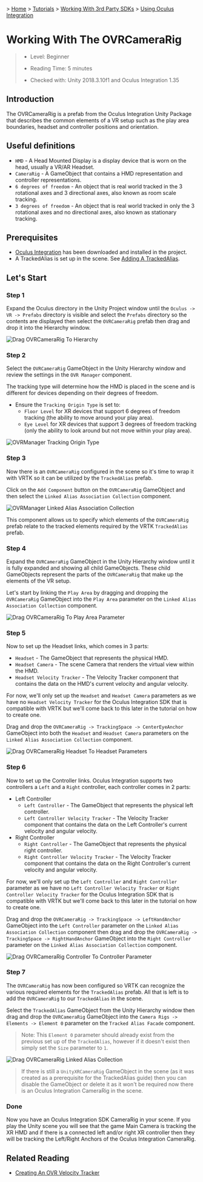 &gt; [Home](../../../../../README.md) &gt; [Tutorials](../../../README.md) &gt; [Working With 3rd Party SDKs](../../README.md) &gt; [Using Oculus Integration](../README.md)


# Working With The OVRCameraRig

> * Level: Beginner
>
> * Reading Time: 5 minutes
>
> * Checked with: Unity 2018.3.10f1 and Oculus Integration 1.35

## Introduction

The OVRCameraRig is a prefab from the Oculus Integration Unity Package that describes the common elements of a VR setup such as the play area boundaries, headset and controller positions and orientation.

## Useful definitions

* `HMD` - A Head Mounted Display is a display device that is worn on the head, usually a VR/AR Headset.
* `CameraRig` - A GameObject that contains a HMD representation and controller representations.
* `6 degrees of freedom` - An object that is real world tracked in the 3 rotational axes and 3 directional axes, also known as room scale tracking.
* `3 degrees of freedom` - An object that is real world tracked in only the 3 rotational axes and no directional axes, also known as stationary tracking.

## Prerequisites

* [Oculus Integration](https://assetstore.unity.com/packages/tools/integration/oculus-integration-82022) has been downloaded and installed in the project.
* A TrackedAlias is set up in the scene. See [Adding A TrackedAlias](../../../../../Documentation/HowToGuides/CameraRigs/AddingATrackedAlias/README.md).

## Let's Start

### Step 1

Expand the Oculus directory in the Unity Project window until the `Oculus -> VR -> Prefabs` directory is visible and select the `Prefabs` directory so the contents are displayed then select the `OVRCameraRig` prefab then drag and drop it into the Hierarchy window.

![Drag OVRCameraRig To Hierarchy](assets/images/DragOVRCameraRigToHierarchy.png)

### Step 2

Select the `OVRCameraRig` GameObject in the Unity Hierarchy window and review the settings in the `OVR Manager` component.

The tracking type will determine how the HMD is placed in the scene and is different for devices depending on their degrees of freedom.

* Ensure the `Tracking Origin Type` is set to:
  * `Floor Level` for XR devices that support 6 degrees of freedom tracking (the ability to move around your play area).
  * `Eye Level` for XR devices that support 3 degrees of freedom tracking (only the ability to look around but not move within your play area).

![OVRManager Tracking Origin Type](assets/images/OVRManagerTrackingOriginType.png)

### Step 3

Now there is an `OVRCameraRig` configured in the scene so it's time to wrap it with VRTK so it can be utilized by the `TrackedAlias` prefab.

Click on the `Add Component` button on the `OVRCameraRig` GameObject and then select the `Linked Alias Association Collection` component.

![OVRManager Linked Alias Association Collection](assets/images/OVRManagerLinkedAliasAssociationCollection.png)

This component allows us to specify which elements of the `OVRCameraRig` prefab relate to the tracked elements required by the VRTK `TrackedAlias` prefab.

### Step 4

Expand the `OVRCameraRig` GameObject in the Unity Hierarchy window until it is fully expanded and showing all child GameObjects. These child GameObjects represent the parts of the `OVRCameraRig` that make up the elements of the VR setup.

Let's start by linking the `Play Area` by dragging and dropping the `OVRCameraRig` GameObject into the `Play Area` parameter on the `Linked Alias Association Collection` component.

![Drag OVRCameraRig To Play Area Parameter](assets/images/DragOVRCameraRigToPlayAreaParameter.png)

### Step 5

Now to set up the Headset links, which comes in 3 parts:

* `Headset` - The GameObject that represents the physical HMD.
* `Headset Camera` - The scene Camera that renders the virtual view within the HMD.
* `Headset Velocity Tracker` - The Velocity Tracker component that contains the data on the HMD's current velocity and angular velocity.

For now, we'll only set up the `Headset` and `Headset Camera` parameters as we have no `Headset Velocity Tracker` for the Oculus Integration SDK that is compatible with VRTK but we'll come back to this later in the tutorial on how to create one.

Drag and drop the `OVRCameraRig -> TrackingSpace -> CenterEyeAnchor` GameObject into both the `Headset` and `Headset Camera` parameters on the `Linked Alias Association Collection` component.

![Drag OVRCameraRig Headset To Headset Parameters](assets/images/DragOVRCameraRigHeadsetToHeadsetParameters.png)

### Step 6

Now to set up the Controller links. Oculus Integration supports two controllers a `Left` and a `Right` controller, each controller comes in 2 parts:

* Left Controller
  * `Left Controller` - The GameObject that represents the physical left controller.
  * `Left Controller Velocity Tracker` - The Velocity Tracker component that contains the data on the Left Controller's current velocity and angular velocity.
* Right Controller
  * `Right Controller` - The GameObject that represents the physical right controller.
  * `Right Controller Velocity Tracker` - The Velocity Tracker component that contains the data on the Right Controller's current velocity and angular velocity.

For now, we'll only set up the `Left Controller` and `Right Controller` parameter as we have no `Left Controller Velocity Tracker` or `Right Controller Velocity Tracker` for the Oculus Integration SDK that is compatible with VRTK but we'll come back to this later in the tutorial on how to create one.

Drag and drop the `OVRCameraRig -> TrackingSpace -> LeftHandAnchor` GameObject into the `Left Controller` parameter on the `Linked Alias Association Collection` component then drag and drop the `OVRCameraRig -> TrackingSpace -> RightHandAnchor` GameObject into the `Right Controller` parameter on the `Linked Alias Association Collection` component.

![Drag OVRCameraRig Controller To Controller Parameter](assets/images/DragOVRCameraRigControllerToControllerParameter.png)

### Step 7

The `OVRCameraRig` has now been configured so VRTK can recognize the various required elements for the `TrackedAlias` prefab. All that is left is to add the `OVRCameraRig` to our `TrackedAlias` in the scene.

Select the `TrackedAlias` GameObject from the Unity Hierarchy window then drag and drop the `OVRCameraRig` GameObject into the `Camera Rigs -> Elements -> Element 0` parameter on the `Tracked Alias Facade` component.

> Note: This `Element 0` parameter should already exist from the previous set up of the `TrackedAlias`, however if it doesn't exist then simply set the `Size` parameter to `1`.

![Drag OVRCameraRig Linked Alias Collection](assets/images/DragOVRCameraRigLinkedAliasCollection.png)

> If there is still a `UnityXRCameraRig` GameObject in the scene (as it was created as a prerequisite for the TrackedAlias guide) then you can disable the GameObject or delete it as it won't be required now there is an Oculus Integration CameraRig in the scene.

### Done

Now you have an Oculus Integration SDK CameraRig in your scene. If you play the Unity scene you will see that the game Main Camera is tracking the XR HMD and if there is a connected left and/or right XR controller then they will be tracking the Left/Right Anchors of the Oculus Integration CameraRig.

## Related Reading

* [Creating An OVR Velocity Tracker](../CreatingAnOVRVelocityTracker/README.md)